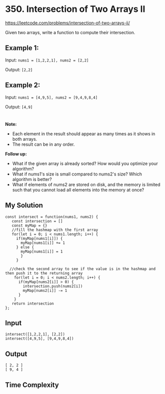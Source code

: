 # 350. Intersection of Two Arrays II
https://leetcode.com/problems/intersection-of-two-arrays-ii/

Given two arrays, write a function to compute their intersection.

## Example 1:

Input: `nums1 = [1,2,2,1], nums2 = [2,2]`

Output: `[2,2]`
## Example 2:

Input: `nums1 = [4,9,5], nums2 = [9,4,9,8,4]`

Output: `[4,9]`
#
<b>Note:</b>
- Each element in the result should appear as many times as it shows in both arrays.
- The result can be in any order.

<b>Follow up:</b>
- What if the given array is already sorted? How would you optimize your algorithm?
- What if nums1's size is small compared to nums2's size? Which algorithm is better?
- What if elements of nums2 are stored on disk, and the memory is limited such that you cannot load all elements into the memory at once?

## My Solution
````
const intersect = function(nums1, nums2) {
   const intersection = []
   const myMap = {}
   //fill the hashmap with the first array
   for(let i = 0; i < nums1.length; i++) {
     if(myMap[nums1[i]]) {
       myMap[nums1[i]] += 1
     } else {
       myMap[nums1[i]] = 1
       }
     }
   
  //check the second array to see if the value is in the hashmap and then push it to the returning array
    for(let i = 0; i < nums2.length; i++) {
      if(myMap[nums2[i]] > 0) {
        intersection.push(nums2[i])
        myMap[nums2[i]] -= 1
      }
    }
   return intersection
};
````

## Input
````
intersect([1,2,2,1], [2,2])
intersect([4,9,5], [9,4,9,8,4])
````

## Output
````
[ 2, 2 ]
[ 9, 4 ]
`````

## Time Complexity
